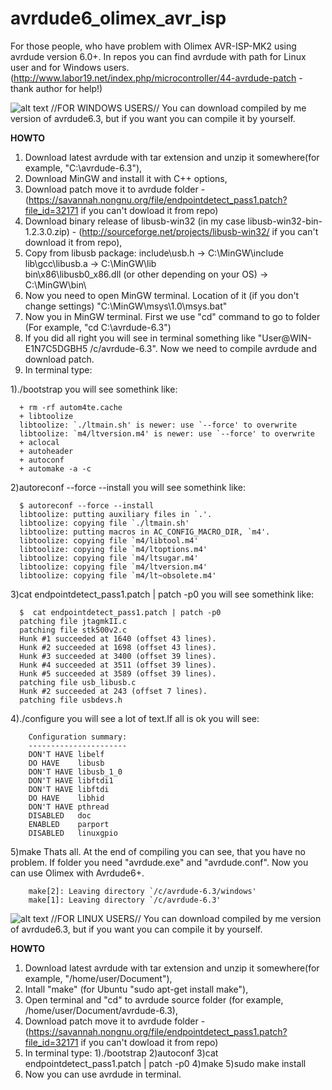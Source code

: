 # avrdude6_olimex_avr_isp
For those people, who have problem with Olimex AVR-ISP-MK2 using avrdude version 6.0+. In repos you can find avrdude with path for Linux user and for Windows users. (http://www.labor19.net/index.php/microcontroller/44-avrdude-patch - thank author for help!)

![alt text](https://pbs.twimg.com/profile_images/1064689507260190720/U54M_YbJ_400x400.jpg)
//FOR WINDOWS USERS//
You can download compiled by me version of avrdude6.3, but if you want you can compile it by yourself.

__HOWTO__

1. Download latest avrdude with tar extension and unzip it somewhere(for example, "C:\avrdude-6.3"),
2. Download MinGW and install it with C++ options,
3. Download patch move it to avrdude folder - (https://savannah.nongnu.org/file/endpointdetect_pass1.patch?file_id=32171 if you can't dowload it from repo)
4. Download binary release of libusb-win32 (in my case libusb-win32-bin-1.2.3.0.zip) - (http://sourceforge.net/projects/libusb-win32/ if you can't download it from repo),
5. Copy from libusb package:
  include\usb.h    -> C:\MinGW\include\
  lib\gcc\libusb.a -> C:\MinGW\lib\
  bin\x86\libusb0_x86.dll (or other depending on your OS) -> C:\MinGW\bin\
6. Now you need to open MinGW terminal. Location of it (if you don't change settings) "C:\MinGW\msys\1.0\msys.bat"
7. Now you in MinGW terminal. First we use "cd" command to go to folder (For example, "cd C:\avrdude-6.3")
8. If you did all right you will see in terminal something like "User@WIN-E1N7C5DGBH5 /c/avrdude-6.3". Now we need to compile avrdude and download patch.
9. In terminal type:

  1)./bootstrap
    you will see somethink like:
    
      + rm -rf autom4te.cache
      + libtoolize
      libtoolize: `./ltmain.sh' is newer: use `--force' to overwrite
      libtoolize: `m4/ltversion.m4' is newer: use `--force' to overwrite
      + aclocal
      + autoheader
      + autoconf
      + automake -a -c

  2)autoreconf --force --install
    you will see somethink like:
    
      $ autoreconf --force --install
      libtoolize: putting auxiliary files in `.'.
      libtoolize: copying file `./ltmain.sh'
      libtoolize: putting macros in AC_CONFIG_MACRO_DIR, `m4'.
      libtoolize: copying file `m4/libtool.m4'
      libtoolize: copying file `m4/ltoptions.m4'
      libtoolize: copying file `m4/ltsugar.m4'
      libtoolize: copying file `m4/ltversion.m4'
      libtoolize: copying file `m4/lt~obsolete.m4'
      
  3)cat endpointdetect_pass1.patch | patch -p0
    you will see somethink like:
      
      $  cat endpointdetect_pass1.patch | patch -p0
      patching file jtagmkII.c
      patching file stk500v2.c
      Hunk #1 succeeded at 1640 (offset 43 lines).
      Hunk #2 succeeded at 1698 (offset 43 lines).
      Hunk #3 succeeded at 3400 (offset 39 lines).
      Hunk #4 succeeded at 3511 (offset 39 lines).
      Hunk #5 succeeded at 3589 (offset 39 lines).
      patching file usb_libusb.c
      Hunk #2 succeeded at 243 (offset 7 lines).
      patching file usbdevs.h
 
  4)./configure
    you will see a lot of text.If all is ok you will see:
    
        Configuration summary:
        ----------------------
        DON'T HAVE libelf
        DO HAVE    libusb
        DON'T HAVE libusb_1_0
        DON'T HAVE libftdi1
        DON'T HAVE libftdi
        DO HAVE    libhid
        DON'T HAVE pthread
        DISABLED   doc
        ENABLED    parport
        DISABLED   linuxgpio
    
  5)make
    Thats all. At the end of compiling you can see, that you have no problem. If folder you need "avrdude.exe" and "avrdude.conf". Now       you can use Olimex with Avrdude6+.
      
        make[2]: Leaving directory `/c/avrdude-6.3/windows'
        make[1]: Leaving directory `/c/avrdude-6.3'
        
![alt text](http://penguin.su/im_pic_article/123.jpg)
//FOR LINUX USERS//
You can download compiled by me version of avrdude6.3, but if you want you can compile it by yourself.

__HOWTO__

1. Download latest avrdude with tar extension and unzip it somewhere(for example, "/home/user/Document"),
2. Intall "make" (for Ubuntu "sudo apt-get install make"),
3. Open terminal and "cd" to avrdude source folder (for example, /home/user/Document/avrdude-6.3),
5. Download patch move it to avrdude folder - (https://savannah.nongnu.org/file/endpointdetect_pass1.patch?file_id=32171 if you can't dowload it from repo)
6. In terminal type:
  1)./bootstrap
  2)autoconf
  3)cat endpointdetect_pass1.patch | patch -p0
  4)make
  5)sudo make install
7. Now you can use avrdude in terminal.
